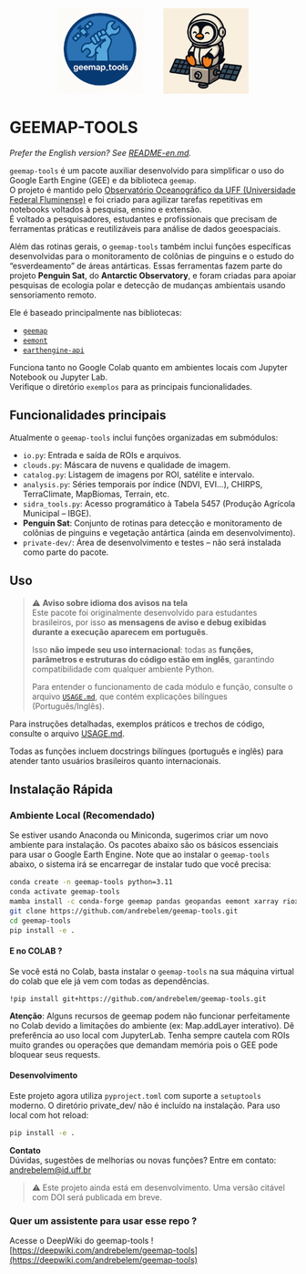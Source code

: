 <p align="center">
  <img src="geemap_tools_logo.png" alt="geemap-tools logo" width="150" style="margin-right: 20px;"/>&nbsp;&nbsp;&nbsp;
  <img src="penguin_sat.png" alt="penguin-sat logo" width="150"/>
</p>


# GEEMAP-TOOLS

*Prefer the English version? See [README-en.md](./README-en.md).*

`geemap-tools` é um pacote auxiliar desenvolvido para simplificar o uso do Google Earth Engine (GEE) e da biblioteca `geemap`.  
O projeto é mantido pelo [Observatório Oceanográfico da UFF (Universidade Federal Fluminense)](https://observatoriooceanografico.org) e foi criado para agilizar tarefas repetitivas em notebooks voltados à pesquisa, ensino e extensão.  
É voltado a pesquisadores, estudantes e profissionais que precisam de ferramentas práticas e reutilizáveis para análise de dados geoespaciais.

Além das rotinas gerais, o `geemap-tools` também inclui funções específicas desenvolvidas para o monitoramento de colônias de pinguins e o estudo do “esverdeamento” de áreas antárticas. Essas ferramentas fazem parte do projeto **Penguin Sat**, do **Antarctic Observatory**, e foram criadas para apoiar pesquisas de ecologia polar e detecção de mudanças ambientais usando sensoriamento remoto.

Ele é baseado principalmente nas bibliotecas:
- [`geemap`](https://github.com/giswqs/geemap)
- [`eemont`](https://github.com/davemlz/eemont)
- [`earthengine-api`](https://developers.google.com/earth-engine/guides/python_install)

Funciona tanto no Google Colab quanto em ambientes locais com Jupyter Notebook ou Jupyter Lab.<br>
Verifique o diretório `exemplos` para as principais funcionalidades.

## Funcionalidades principais

Atualmente o `geemap-tools` inclui funções organizadas em submódulos:

- `io.py`: Entrada e saída de ROIs e arquivos.
- `clouds.py`: Máscara de nuvens e qualidade de imagem.
- `catalog.py`: Listagem de imagens por ROI, satélite e intervalo.
- `analysis.py`: Séries temporais por índice (NDVI, EVI...), CHIRPS, TerraClimate, MapBiomas, Terrain, etc.
- `sidra_tools.py`: Acesso programático à Tabela 5457 (Produção Agrícola Municipal – IBGE).
- **Penguin Sat**: Conjunto de rotinas para detecção e monitoramento de colônias de pinguins e vegetação antártica (ainda em desenvolvimento).
- `private-dev/`: Área de desenvolvimento e testes – não será instalada como parte do pacote.

## Uso
> ⚠️ **Aviso sobre idioma dos avisos na tela**  
> Este pacote foi originalmente desenvolvido para estudantes brasileiros, por isso **as mensagens de aviso e debug exibidas durante a execução aparecem em português**.  
>  
> Isso **não impede seu uso internacional**: todas as **funções, parâmetros e estruturas do código estão em inglês**, garantindo compatibilidade com qualquer ambiente Python.  
>  
> Para entender o funcionamento de cada módulo e função, consulte o arquivo [`USAGE.md`](./USAGE.md), que contém explicações bilíngues (Português/Inglês).

Para instruções detalhadas, exemplos práticos e trechos de código, consulte o arquivo [USAGE.md](./USAGE.md).

Todas as funções incluem docstrings bilíngues (português e inglês) para atender tanto usuários brasileiros quanto internacionais.


## Instalação Rápida

### Ambiente Local (Recomendado)

Se estiver usando Anaconda ou Miniconda, sugerimos criar um novo ambiente para instalação. Os pacotes abaixo são os básicos essenciais para usar o Google Earth Engine. Note que ao instalar o `geemap-tools` abaixo, o sistema irá se encarregar de instalar tudo que você precisa:

```bash
conda create -n geemap-tools python=3.11
conda activate geemap-tools
mamba install -c conda-forge geemap pandas geopandas eemont xarray rioxarray matplotlib openpyxl
git clone https://github.com/andrebelem/geemap-tools.git
cd geemap-tools
pip install -e .
```
#### E no COLAB ?

Se você está no Colab, basta instalar o `geemap-tools` na sua máquina virtual do colab que ele já vem com todas as dependências.
```
!pip install git+https://github.com/andrebelem/geemap-tools.git
```
**Atenção**: Alguns recursos de geemap podem não funcionar perfeitamente no Colab devido a limitações do ambiente (ex: Map.addLayer interativo). Dê preferência ao uso local com JupyterLab. Tenha sempre cautela com ROIs muito grandes ou operações que demandam memória pois o GEE pode bloquear seus requests.

#### Desenvolvimento

Este projeto agora utiliza `pyproject.toml` com suporte a `setuptools` moderno. O diretório private_dev/ não é incluído na instalação. Para uso local com hot reload:
```bash
pip install -e .
```

**Contato**<br>
Dúvidas, sugestões de melhorias ou novas funções?
Entre em contato: [andrebelem@id.uff.br](mailto:andrebelem@id.uff.br)
> ⚠️ Este projeto ainda está em desenvolvimento. Uma versão citável com DOI será publicada em breve.


### Quer um assistente para usar esse repo ?

Acesse o DeepWiki do geemap-tools ! [https://deepwiki.com/andrebelem/geemap-tools](https://deepwiki.com/andrebelem/geemap-tools)

